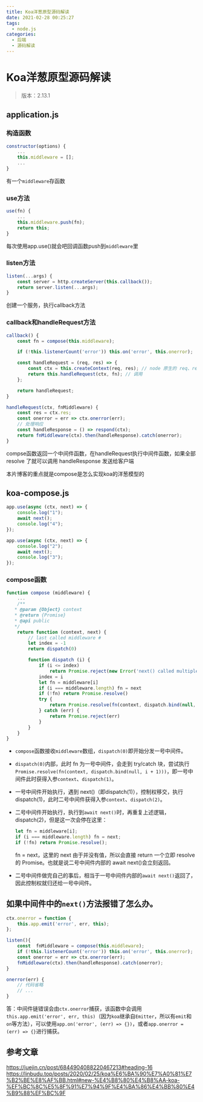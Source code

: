 ```yaml
---
title: Koa洋葱原型源码解读
date: 2021-02-28 00:25:27
tags:
  - node.js
categories:
  - 后端
  - 源码解读
---
```

# Koa洋葱原型源码解读

> 版本：2.13.1

## application.js

### 构造函数

```js
constructor(options) {
    ...
    this.middleware = [];
    ...
}
```

有一个`middleware`存函数
<!--more-->
### use方法

```js
use(fn) {
    ...
    this.middleware.push(fn);
    return this;
}
```

每次使用app.use()就会吧回调函数push到`middleware`里

### listen方法

```js
listen(...args) {
    const server = http.createServer(this.callback());
    return server.listen(...args);
}
```

创建一个服务，执行callback方法

### callback和handleRequest方法

```js
callback() {
    const fn = compose(this.middleware);

    if (!this.listenerCount('error')) this.on('error', this.onerror);

    const handleRequest = (req, res) => {
        const ctx = this.createContext(req, res); // node 原生的 req、res 对象把其中的属性挂载到 ctx 上
        return this.handleRequest(ctx, fn); // 调用
    };

    return handleRequest;
}

handleRequest(ctx, fnMiddleware) {
    const res = ctx.res;
    const onerror = err => ctx.onerror(err);
    // 处理响应
    const handleResponse = () => respond(ctx);
    return fnMiddleware(ctx).then(handleResponse).catch(onerror);
}
```

compse函数返回一个中间件函数，在handleRequest执行中间件函数，如果全部 resolve 了就可以调用 handleResponse 发送给客户端

本片博客的重点就是compose是怎么实现koa的洋葱模型的

## koa-compose.js

```js
app.use(async (ctx, next) => {
    console.log("1");
    await next();
    console.log("4");
});

app.use(async (ctx, next) => {
    console.log("2");
    await next();
    console.log("3");
});
```

### compose函数

```js
function compose (middleware) {
    ...
    /**
   * @param {Object} context
   * @return {Promise}
   * @api public
   */
    return function (context, next) {
        // last called middleware #
        let index = -1
        return dispatch(0)

        function dispatch (i) {
            if (i <= index)
                return Promise.reject(new Error('next() called multiple times'))
            index = i
            let fn = middleware[i]
            if (i === middleware.length) fn = next
            if (!fn) return Promise.resolve()
            try {
                return Promise.resolve(fn(context, dispatch.bind(null, i + 1)));
            } catch (err) {
                return Promise.reject(err)
            }
        }
    }
}
```

- `compose`函数接收`middleware`数组，`dispatch(0)`即开始分发一号中间件。

- `dispatch(0)`内部，此时 fn 为一号中间件，会走到 try/catch 块，尝试执行`Promise.resolve(fn(context, dispatch.bind(null, i + 1)))`，即一号中间件此时获得入参`context`、`dispatch(1)`。

- 一号中间件开始执行，遇到 next()（即dispatch(1)），控制权移交，执行 dispatch(1)，此时二号中间件获得入参`context`、`dispatch(2)`。

- 二号中间件开始执行，执行到`await next()`时，再重复上述逻辑，dispatch(2)，但是这一次会停在这里：

	```js
	let fn = middleware[i];
	if (i === middleware.length) fn = next;
	if (!fn) return Promise.resolve();
	```

	fn = next，这里的 next 由于并没有值，所以会直接 return 一个立即 resolve 的 Promise。也就是说二号中间件内部的 await next()会立刻返回。

- 二号中间件做完自己的事后，相当于一号中间件内部的`await next()`返回了，因此控制权就归还给一号中间件。

## 如果中间件中的`next()`方法报错了怎么办。

```js
ctx.onerror = function {
    this.app.emit('error', err, this);
};

listen(){
    const  fnMiddleware = compose(this.middleware);
    if (!this.listenerCount('error')) this.on('error', this.onerror);
    const onerror = err => ctx.onerror(err);
    fnMiddleware(ctx).then(handleResponse).catch(onerror);
}

onerror(err) {
    // 代码省略
    // ...
}
```

答：中间件链错误会由`ctx.onerror`捕获，该函数中会调用`this.app.emit('error', err, this)`（因为`koa`继承自`Emitter`，所以有`emit`和`on`等方法），可以使用`app.on('error', (err) => {})`，或者`app.onerror = (err) => {}`进行捕获。

## 参考文章

https://juejin.cn/post/6844904088220467213#heading-16
https://linbudu.top/posts/2020/02/25/koa%E6%BA%90%E7%A0%81%E7%B2%BE%E8%AF%BB.html#new-%E4%B8%80%E4%B8%AA-koa-%EF%BC%8C%E5%8F%91%E7%94%9F%E4%BA%86%E4%BB%80%E4%B9%88%EF%BC%9F

